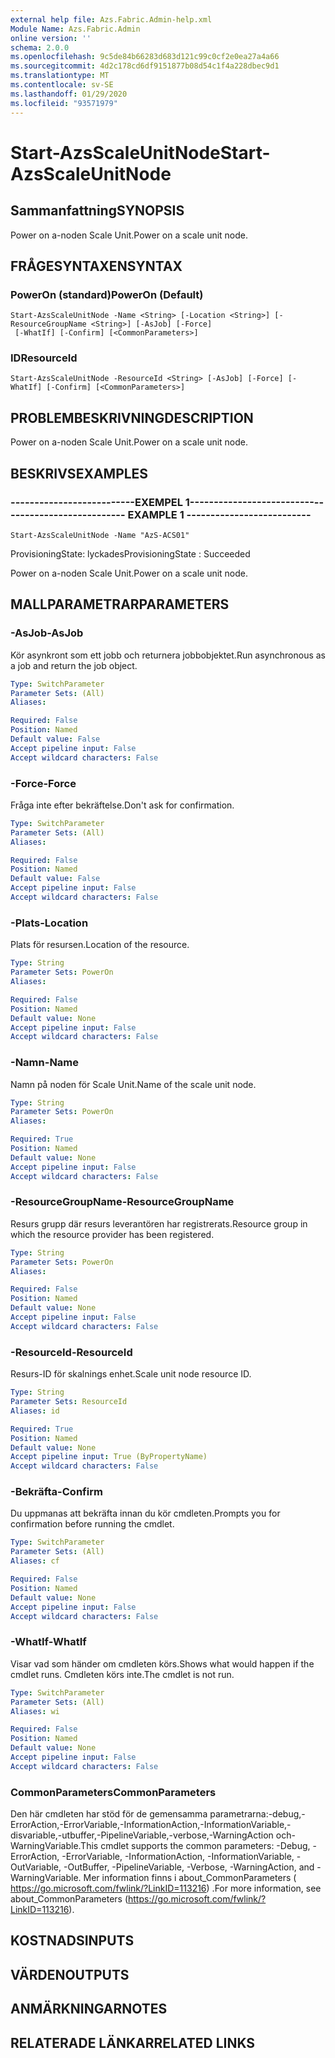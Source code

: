 ```yaml
---
external help file: Azs.Fabric.Admin-help.xml
Module Name: Azs.Fabric.Admin
online version: ''
schema: 2.0.0
ms.openlocfilehash: 9c5de84b66283d683d121c99c0cf2e0ea27a4a66
ms.sourcegitcommit: 4d2c178cd6df9151877b08d54c1f4a228dbec9d1
ms.translationtype: MT
ms.contentlocale: sv-SE
ms.lasthandoff: 01/29/2020
ms.locfileid: "93571979"
---
```

# <span data-ttu-id="7983f-101">Start-AzsScaleUnitNode</span><span class="sxs-lookup"><span data-stu-id="7983f-101">Start-AzsScaleUnitNode</span></span>

## <span data-ttu-id="7983f-102">Sammanfattning</span><span class="sxs-lookup"><span data-stu-id="7983f-102">SYNOPSIS</span></span>
<span data-ttu-id="7983f-103">Power on a-noden Scale Unit.</span><span class="sxs-lookup"><span data-stu-id="7983f-103">Power on a scale unit node.</span></span>

## <span data-ttu-id="7983f-104">FRÅGESYNTAXEN</span><span class="sxs-lookup"><span data-stu-id="7983f-104">SYNTAX</span></span>

### <span data-ttu-id="7983f-105">PowerOn (standard)</span><span class="sxs-lookup"><span data-stu-id="7983f-105">PowerOn (Default)</span></span>
```
Start-AzsScaleUnitNode -Name <String> [-Location <String>] [-ResourceGroupName <String>] [-AsJob] [-Force]
 [-WhatIf] [-Confirm] [<CommonParameters>]
```

### <span data-ttu-id="7983f-106">ID</span><span class="sxs-lookup"><span data-stu-id="7983f-106">ResourceId</span></span>
```
Start-AzsScaleUnitNode -ResourceId <String> [-AsJob] [-Force] [-WhatIf] [-Confirm] [<CommonParameters>]
```

## <span data-ttu-id="7983f-107">PROBLEMBESKRIVNING</span><span class="sxs-lookup"><span data-stu-id="7983f-107">DESCRIPTION</span></span>
<span data-ttu-id="7983f-108">Power on a-noden Scale Unit.</span><span class="sxs-lookup"><span data-stu-id="7983f-108">Power on a scale unit node.</span></span>

## <span data-ttu-id="7983f-109">BESKRIVS</span><span class="sxs-lookup"><span data-stu-id="7983f-109">EXAMPLES</span></span>

### <span data-ttu-id="7983f-110">--------------------------EXEMPEL 1--------------------------</span><span class="sxs-lookup"><span data-stu-id="7983f-110">-------------------------- EXAMPLE 1 --------------------------</span></span>
```
Start-AzsScaleUnitNode -Name "AzS-ACS01"
```

<span data-ttu-id="7983f-111">ProvisioningState: lyckades</span><span class="sxs-lookup"><span data-stu-id="7983f-111">ProvisioningState : Succeeded</span></span>

<span data-ttu-id="7983f-112">Power on a-noden Scale Unit.</span><span class="sxs-lookup"><span data-stu-id="7983f-112">Power on a scale unit node.</span></span>

## <span data-ttu-id="7983f-113">MALLPARAMETRAR</span><span class="sxs-lookup"><span data-stu-id="7983f-113">PARAMETERS</span></span>

### <span data-ttu-id="7983f-114">-AsJob</span><span class="sxs-lookup"><span data-stu-id="7983f-114">-AsJob</span></span>
<span data-ttu-id="7983f-115">Kör asynkront som ett jobb och returnera jobbobjektet.</span><span class="sxs-lookup"><span data-stu-id="7983f-115">Run asynchronous as a job and return the job object.</span></span>

```yaml
Type: SwitchParameter
Parameter Sets: (All)
Aliases: 

Required: False
Position: Named
Default value: False
Accept pipeline input: False
Accept wildcard characters: False
```

### <span data-ttu-id="7983f-116">-Force</span><span class="sxs-lookup"><span data-stu-id="7983f-116">-Force</span></span>
<span data-ttu-id="7983f-117">Fråga inte efter bekräftelse.</span><span class="sxs-lookup"><span data-stu-id="7983f-117">Don't ask for confirmation.</span></span>

```yaml
Type: SwitchParameter
Parameter Sets: (All)
Aliases: 

Required: False
Position: Named
Default value: False
Accept pipeline input: False
Accept wildcard characters: False
```

### <span data-ttu-id="7983f-118">-Plats</span><span class="sxs-lookup"><span data-stu-id="7983f-118">-Location</span></span>
<span data-ttu-id="7983f-119">Plats för resursen.</span><span class="sxs-lookup"><span data-stu-id="7983f-119">Location of the resource.</span></span>

```yaml
Type: String
Parameter Sets: PowerOn
Aliases: 

Required: False
Position: Named
Default value: None
Accept pipeline input: False
Accept wildcard characters: False
```

### <span data-ttu-id="7983f-120">-Namn</span><span class="sxs-lookup"><span data-stu-id="7983f-120">-Name</span></span>
<span data-ttu-id="7983f-121">Namn på noden för Scale Unit.</span><span class="sxs-lookup"><span data-stu-id="7983f-121">Name of the scale unit node.</span></span>

```yaml
Type: String
Parameter Sets: PowerOn
Aliases: 

Required: True
Position: Named
Default value: None
Accept pipeline input: False
Accept wildcard characters: False
```

### <span data-ttu-id="7983f-122">-ResourceGroupName</span><span class="sxs-lookup"><span data-stu-id="7983f-122">-ResourceGroupName</span></span>
<span data-ttu-id="7983f-123">Resurs grupp där resurs leverantören har registrerats.</span><span class="sxs-lookup"><span data-stu-id="7983f-123">Resource group in which the resource provider has been registered.</span></span>

```yaml
Type: String
Parameter Sets: PowerOn
Aliases: 

Required: False
Position: Named
Default value: None
Accept pipeline input: False
Accept wildcard characters: False
```

### <span data-ttu-id="7983f-124">-ResourceId</span><span class="sxs-lookup"><span data-stu-id="7983f-124">-ResourceId</span></span>
<span data-ttu-id="7983f-125">Resurs-ID för skalnings enhet.</span><span class="sxs-lookup"><span data-stu-id="7983f-125">Scale unit node resource ID.</span></span>

```yaml
Type: String
Parameter Sets: ResourceId
Aliases: id

Required: True
Position: Named
Default value: None
Accept pipeline input: True (ByPropertyName)
Accept wildcard characters: False
```

### <span data-ttu-id="7983f-126">-Bekräfta</span><span class="sxs-lookup"><span data-stu-id="7983f-126">-Confirm</span></span>
<span data-ttu-id="7983f-127">Du uppmanas att bekräfta innan du kör cmdleten.</span><span class="sxs-lookup"><span data-stu-id="7983f-127">Prompts you for confirmation before running the cmdlet.</span></span>

```yaml
Type: SwitchParameter
Parameter Sets: (All)
Aliases: cf

Required: False
Position: Named
Default value: None
Accept pipeline input: False
Accept wildcard characters: False
```

### <span data-ttu-id="7983f-128">-WhatIf</span><span class="sxs-lookup"><span data-stu-id="7983f-128">-WhatIf</span></span>
<span data-ttu-id="7983f-129">Visar vad som händer om cmdleten körs.</span><span class="sxs-lookup"><span data-stu-id="7983f-129">Shows what would happen if the cmdlet runs.</span></span>
<span data-ttu-id="7983f-130">Cmdleten körs inte.</span><span class="sxs-lookup"><span data-stu-id="7983f-130">The cmdlet is not run.</span></span>

```yaml
Type: SwitchParameter
Parameter Sets: (All)
Aliases: wi

Required: False
Position: Named
Default value: None
Accept pipeline input: False
Accept wildcard characters: False
```

### <span data-ttu-id="7983f-131">CommonParameters</span><span class="sxs-lookup"><span data-stu-id="7983f-131">CommonParameters</span></span>
<span data-ttu-id="7983f-132">Den här cmdleten har stöd för de gemensamma parametrarna:-debug,-ErrorAction,-ErrorVariable,-InformationAction,-InformationVariable,-disvariable,-utbuffer,-PipelineVariable,-verbose,-WarningAction och-WarningVariable.</span><span class="sxs-lookup"><span data-stu-id="7983f-132">This cmdlet supports the common parameters: -Debug, -ErrorAction, -ErrorVariable, -InformationAction, -InformationVariable, -OutVariable, -OutBuffer, -PipelineVariable, -Verbose, -WarningAction, and -WarningVariable.</span></span> <span data-ttu-id="7983f-133">Mer information finns i about_CommonParameters ( https://go.microsoft.com/fwlink/?LinkID=113216) .</span><span class="sxs-lookup"><span data-stu-id="7983f-133">For more information, see about_CommonParameters (https://go.microsoft.com/fwlink/?LinkID=113216).</span></span>

## <span data-ttu-id="7983f-134">KOSTNADS</span><span class="sxs-lookup"><span data-stu-id="7983f-134">INPUTS</span></span>

## <span data-ttu-id="7983f-135">VÄRDEN</span><span class="sxs-lookup"><span data-stu-id="7983f-135">OUTPUTS</span></span>

## <span data-ttu-id="7983f-136">ANMÄRKNINGAR</span><span class="sxs-lookup"><span data-stu-id="7983f-136">NOTES</span></span>

## <span data-ttu-id="7983f-137">RELATERADE LÄNKAR</span><span class="sxs-lookup"><span data-stu-id="7983f-137">RELATED LINKS</span></span>

